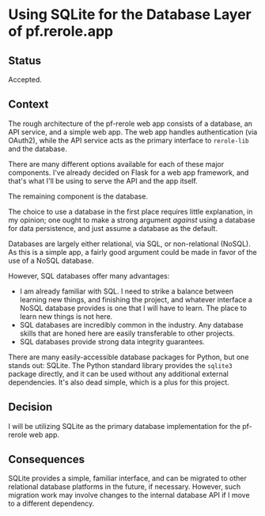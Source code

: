 # Using SQLite for the Database Layer of pf.rerole.app

## Status

Accepted.

## Context

The rough architecture of the pf-rerole web app consists of a database, an API service, and a simple web app. The web app handles authentication (via OAuth2), while the API service acts as the primary interface to `rerole-lib` and the database.

There are many different options available for each of these major components. I've already decided on Flask for a web app framework, and that's what I'll be using to serve the API and the app itself.

The remaining component is the database.

The choice to use a database in the first place requires little explanation, in my opinion; one ought to make a strong argument _against_ using a database for data persistence, and just assume a database as the default.

Databases are largely either relational, via SQL, or non-relational (NoSQL). As this is a simple app, a fairly good argument could be made in favor of the use of a NoSQL database.

However, SQL databases offer many advantages:

* I am already familiar with SQL. I need to strike a balance between learning new things, and finishing the project, and whatever interface a NoSQL database provides is one that I will have to learn. The place to learn new things is not here.
* SQL databases are incredibly common in the industry. Any database skills that are honed here are easily transferable to other projects.
* SQL databases provide strong data integrity guarantees.

There are many easily-accessible database packages for Python, but one stands out: SQLite. The Python standard library provides the `sqlite3` package directly, and it can be used without any additional external dependencies. It's also dead simple, which is a plus for this project.

## Decision

I will be utilizing SQLite as the primary database implementation for the pf-rerole web app.

## Consequences

SQLite provides a simple, familiar interface, and can be migrated to other relational database platforms in the future, if necessary. However, such migration work may involve changes to the internal database API if I move to a different dependency.

